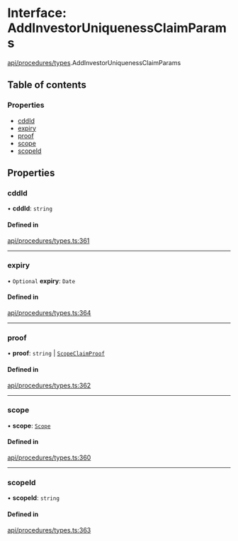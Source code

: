 # Interface: AddInvestorUniquenessClaimParams

[api/procedures/types](../wiki/api.procedures.types).AddInvestorUniquenessClaimParams

## Table of contents

### Properties

- [cddId](../wiki/api.procedures.types.AddInvestorUniquenessClaimParams#cddid)
- [expiry](../wiki/api.procedures.types.AddInvestorUniquenessClaimParams#expiry)
- [proof](../wiki/api.procedures.types.AddInvestorUniquenessClaimParams#proof)
- [scope](../wiki/api.procedures.types.AddInvestorUniquenessClaimParams#scope)
- [scopeId](../wiki/api.procedures.types.AddInvestorUniquenessClaimParams#scopeid)

## Properties

### cddId

• **cddId**: `string`

#### Defined in

[api/procedures/types.ts:361](https://github.com/PolymeshAssociation/polymesh-sdk/blob/91c2d2d8/src/api/procedures/types.ts#L361)

___

### expiry

• `Optional` **expiry**: `Date`

#### Defined in

[api/procedures/types.ts:364](https://github.com/PolymeshAssociation/polymesh-sdk/blob/91c2d2d8/src/api/procedures/types.ts#L364)

___

### proof

• **proof**: `string` \| [`ScopeClaimProof`](../wiki/api.procedures.types.ScopeClaimProof)

#### Defined in

[api/procedures/types.ts:362](https://github.com/PolymeshAssociation/polymesh-sdk/blob/91c2d2d8/src/api/procedures/types.ts#L362)

___

### scope

• **scope**: [`Scope`](../wiki/types.Scope)

#### Defined in

[api/procedures/types.ts:360](https://github.com/PolymeshAssociation/polymesh-sdk/blob/91c2d2d8/src/api/procedures/types.ts#L360)

___

### scopeId

• **scopeId**: `string`

#### Defined in

[api/procedures/types.ts:363](https://github.com/PolymeshAssociation/polymesh-sdk/blob/91c2d2d8/src/api/procedures/types.ts#L363)

